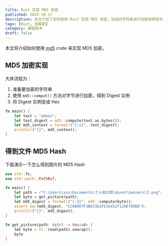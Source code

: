```yaml
---
title: Rust 实现 MD5 加密
published: 2025-10-17
description: 本文介绍了如何使用 Rust 实现 MD5 加密，包括对字符串进行加密和获取文件的 MD5 哈希值。
tags: [Rust, 加解密]
category: 编程技术
draft: false
---
```


本文将介绍如何使用 [md5](https://crates.io/crates/md5) crate 来实现 MD5 加密。

## MD5 加密实现

大体流程为：

1. 准备要加密的字符串
2. 使用 `md5::comput()` 方法对字节进行加密，得到 Digest 实例
3. 将 Digest 实例变成 Hex

```Rust
fn main() {
    let text = "admin";
    let text_digest = md5::compute(text.as_bytes());
    let md5_context = format!("{:x}", text_digest);
    println!("{}", md5_context);
}
```

## 得到文件 MD5 Hash

下面演示一下怎么得到图片的 MD5 Hash

```Rust
use std::fs;
use std::path::PathBuf;

fn main() {
    let path = r"C:\Users\xxx\Documents\个人知识库\Asset\banners\2.png";
    let byte = get_picture(path);
    let md5_digest = format!("{:X}", md5::compute(byte));
    assert_eq!(md5_digest, "CC8B9D7F3B833D1FE16451F120E709B8");
    println!("{}", md5_digest);
}

fn get_picture(path: &str) -> Vec<u8> {
    let byte = fs::read(path).unwrap();
    byte
}

```